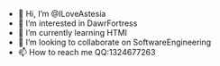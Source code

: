 - 👋 Hi, I’m @ILoveAstesia
- 👀 I’m interested in DawrFortress
- 🌱 I’m currently learning HTMl
- 💞️ I’m looking to collaborate on SoftwareEngineering
- 📫 How to reach me QQ:1324677263

<!---
ILoveAstesia/ILoveAstesia is a ✨ special ✨ repository because its `README.md` (this file) appears on your GitHub profile.
You can click the Preview link to take a look at your changes.
--->
